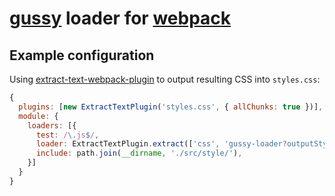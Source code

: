 [gussy](https://github.com/codingcampbell/gussy) loader for [webpack](https://webpack.github.io/)
===

Example configuration
---

Using [extract-text-webpack-plugin](https://github.com/webpack/extract-text-webpack-plugin/) to output resulting CSS into `styles.css`:

```js
{
  plugins: [new ExtractTextPlugin('styles.css', { allChunks: true })],
  module: {
    loaders: [{
      test: /\.js$/,
      loader: ExtractTextPlugin.extract(['css', 'gussy-loader?outputStyle=compact']),
      include: path.join(__dirname, './src/style/'),
    }]
  }
}
```
